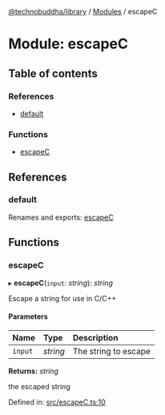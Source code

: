 [@technobuddha/library](../../README.md) / [Modules](../Modules.md) / escapeC

# Module: escapeC

## Table of contents

### References

- [default](escapec.md#default)

### Functions

- [escapeC](escapec.md#escapec)

## References

### default

Renames and exports: [escapeC](escapec.md#escapec)

## Functions

### escapeC

▸ **escapeC**(`input`: *string*): *string*

Escape a string for use in C/C++

#### Parameters

| Name | Type | Description |
| :------ | :------ | :------ |
| `input` | *string* | The string to escape |

**Returns:** *string*

the escaped string

Defined in: [src/escapeC.ts:10](https://github.com/technobuddha/hill.software/blob/693f679/packages/library/src/escapeC.ts#L10)
